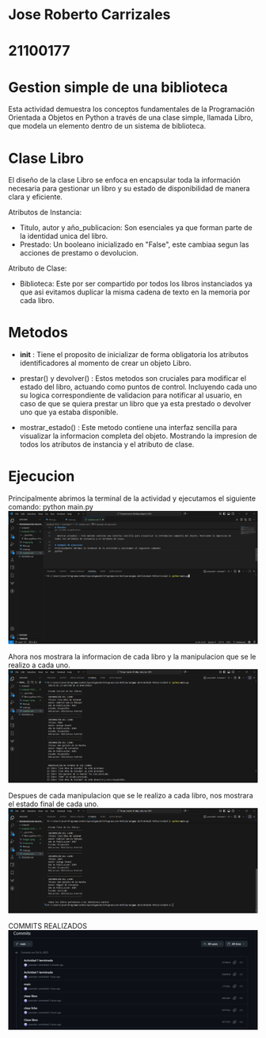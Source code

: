 # Jose Roberto Carrizales
# 21100177

# Gestion simple de una biblioteca
Esta actividad demuestra los conceptos fundamentales de la Programación Orientada a Objetos en Python a través de una clase simple, llamada Libro, que modela un elemento dentro de un sistema de biblioteca.

# Clase Libro
El diseño de la clase Libro se enfoca en encapsular toda la información necesaria para gestionar un libro y su estado de disponibilidad de manera clara y eficiente.

Atributos de Instancia:
- Titulo, autor y año_publicacion: Son esenciales ya que forman parte de la identidad unica del libro.
- Prestado: Un booleano inicializado en "False", este cambiaa segun las acciones de prestamo o devolucion.

Atributo de Clase:
- Biblioteca: Este por ser compartido por todos los libros instanciados ya que asi evitamos duplicar la misma cadena de texto en la memoria por cada libro.

# Metodos
- __init__ : Tiene el proposito de inicializar de forma obligatoria los atributos identificadores al momento de crear un objeto Libro.

- prestar() y devolver() : Estos metodos son cruciales para modificar el estado del libro, actuando como puntos de control. Incluyendo cada uno su logica correspondiente de validacion para notificar al usuario, en caso de que se quiera prestar un libro que ya esta prestado o devolver uno que ya estaba disponible.

- mostrar_estado() : Este metodo contiene una interfaz sencilla para visualizar la informacion completa del objeto. Mostrando la impresion de todos los atributos de instancia y el atributo de clase.

# Ejecucion
Principalmente abrimos la terminal de la actividad y ejecutamos el siguiente comando:
python main.py
![alt text](image-1.png)

Ahora nos mostrara la informacion de cada libro y la manipulacion que se le realizo a cada uno.
![alt text](image.png)

Despues de cada manipulacion que se le realizo a cada libro, nos mostrara el estado final de cada uno.
![alt text](image-2.png)

COMMITS REALIZADOS
![alt text](image-3.png)